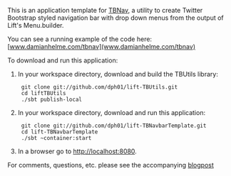This is an application template for [TBNav](https://github.com/dph01/lift-TBUtils), a utility to create Twitter Bootstrap styled navigation
bar with drop down menus from the output of Lift's Menu.builder. 

You can see a running example of the code here: [www.damianhelme.com/tbnav](www.damianhelme.com/tbnav)

To download and run this application:

1. In your workspace directory, download and build the TBUtils library:

        git clone git://github.com/dph01/lift-TBUtils.git
        cd liftTBUtils
        ./sbt publish-local

2. In your workspace directory, download and run this application:
       
        git clone git://github.com/dph01/lift-TBNavbarTemplate.git
        cd lift-TBNavbarTemplate
        ./sbt ~container:start

3. In a browser go to [http://localhost:8080](http://localhost:8080).

For comments, questions, etc. please see the accompanying [blogpost](http://tech.damianhelme.com/twitter-bootstrap-navbar-dropdowns-and-lifts)
